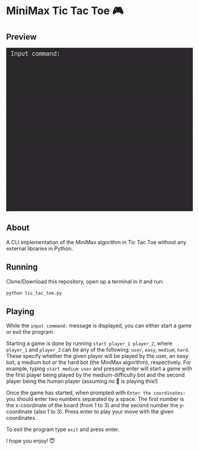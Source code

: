 # MiniMax Tic Tac Toe :video_game:
## Preview
![Game Preview](img/game_preview.gif)
## About
A CLI implementation of the MiniMax algorithm in Tic Tac Toe without any external libraries in Python.

## Running
Clone/Download this repository, open up a terminal in it and run:
```sh
python tic_tac_toe.py
```

## Playing
While the `input command:` message is displayed, you can either start a game or exit the program.

Starting a game is done by running `start player_1 player_2`, where `player_1` and `player_2` can be any of the following: `user`, `easy`, `medium`, `hard`. These specify whether the given player will be played by the user, an easy bot, a medium bot or the hard bot (the MiniMax algorithm), respectively. For example, typing `start medium user` and pressing enter will start a game with the first player being played by the medium-difficulty bot and the second player being the human player (assuming no :robot: is playing this!)

Once the game has started, when prompted with `Enter the coordinates:` you should enter two numbers separated by a space. The first number is the x-coordinate of the board (from 1 to 3) and the second number the y-coordinate (also 1 to 3). Press enter to play your move with the given coordinates.

To exit the program type `exit` and press enter.

I hope you enjoy! :innocent: